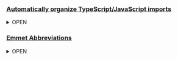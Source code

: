 
### [Automatically organize TypeScript/JavaScript imports](https://eshlox.net/2019/12/02/vscode-automatically-organize-typescript-imports)
<details>
<summary>OPEN</summary>

1. remove any unused imports, 
2. sort existing imports by file paths, 
3. sort named imports.

Open the settings (`⇧⌘P` or `Ctrl+Shift+P`), 
find `Preferences: Configure Language Specific Settings...`
and then find the `TypeScript`. It will open the `settings.json` file. 

Now add the configuration.

```
    "[javascript]": {
        "editor.codeActionsOnSave": {
            "source.organizeImports": true
        }
    },
    "[javascriptreact]": {
        "editor.codeActionsOnSave": {
            "source.organizeImports": true
        }
    },
    "[typescript]": {
        "editor.codeActionsOnSave": {
            "source.organizeImports": true
        }
    },
    "[typescriptreact]": {
        "editor.codeActionsOnSave": {
            "source.organizeImports": true
        }
    },
```

That's all. Whenever you save the *.ts or *.tsx file, the VS Code will automatically organize imports.
</details>

### [Emmet Abbreviations](https://medium.com/neverrest/vs-code-emmet-abbreviations-and-snippets-make-your-life-easier-875505550607)

<details>
<summary>OPEN</summary>
    
1. Create initial code in html by using `! + TAB`
![image](https://miro.medium.com/max/1400/1*ayQ9xBrLySC51FIdoQZs-Q.gif)

2. Create class and id by using `.className` and `#idName`
![image](https://miro.medium.com/max/1400/1*ztspDuH5wbh1Z4TsC9mjBg.gif)

3. Create child element by using `>childElement`
![image](https://miro.medium.com/max/1400/1*F9C_rTtBuQJwiStWx_G11g.gif)

4. Create sibling element by using `+siblingName`
Create sibling element
![image](https://miro.medium.com/max/1400/1*TGmPAzHVRoHc0hd0JFguTg.gif)

5. Create multiple lines of code by using `*`
![image](https://miro.medium.com/max/1400/1*PxBcwHLmCebErE6NwcOFYg.gif)

6. Create item numbering by using `$`
![image](https://miro.medium.com/max/1400/1*gpH2m7MO3QUOyn8lbG3VZw.gif)

7. Create text between html tag by using `{}`
![image](https://miro.medium.com/max/1400/1*REqbx7dRv_XJ0XweLk12yg.gif)
</details>














